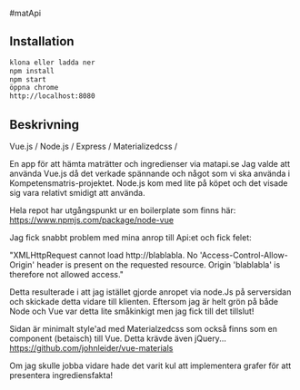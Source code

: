 #matApi

## Installation
```sh
klona eller ladda ner
npm install
npm start
öppna chrome
http://localhost:8080
```

## Beskrivning
Vue.js / Node.js / Express / Materializedcss /

En app för att hämta maträtter och ingredienser via matapi.se
Jag valde att använda Vue.js då det verkade spännande och något som vi ska använda i Kompetensmatris-projektet.
Node.js kom med lite på köpet och det visade sig vara relativt smidigt att använda.

Hela repot har utgångspunkt ur en boilerplate som finns här: https://www.npmjs.com/package/node-vue

Jag fick snabbt problem med mina anrop till Api:et och fick felet:

"XMLHttpRequest cannot load http://blablabla. No
'Access-Control-Allow-Origin' header is present on the requested
resource. Origin 'blablabla' is therefore not allowed access."

Detta resulterade i att jag istället gjorde anropet via node.Js på serversidan
och skickade detta vidare till klienten. Eftersom jag är helt grön på både Node och
Vue var detta lite småkinkigt men jag fick till det tillslut!

Sidan är minimalt style'ad med Materialzedcss som också finns som en component (betaisch)
till Vue. Detta krävde även jQuery...
https://github.com/johnleider/vue-materials

Om jag skulle jobba vidare hade det varit kul att implementera grafer för att presentera
ingrediensfakta!

